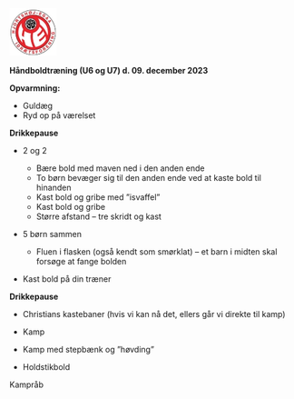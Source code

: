 ﻿![Billedresultat for hei hÃ¥ndbold logo](../Billeder//HEILOGO.jpeg)

**Håndboldtræning (U6 og U7) d. 09. december 2023**

**Opvarmning:**

- Guldæg
- Ryd op på værelset

**Drikkepause**

- 2 og 2 
  - Bære bold med maven ned i den anden ende
  - To børn bevæger sig til den anden ende ved at kaste bold til hinanden
  - Kast bold og gribe med ”isvaffel”
  - Kast bold og gribe
  - Større afstand – tre skridt og kast
- 5 børn sammen 
  - Fluen i flasken (også kendt som smørklat) – et barn i midten skal forsøge at fange bolden

- Kast bold på din træner

**Drikkepause**

- Christians kastebaner (hvis vi kan nå det, ellers går vi direkte til kamp)

- Kamp
- Kamp med stepbænk og ”høvding”
- Holdstikbold 

Kampråb


